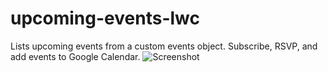# upcoming-events-lwc
Lists upcoming events from a custom events object. Subscribe, RSVP, and add events to Google Calendar.
![Screenshot](events_lwc.png)
